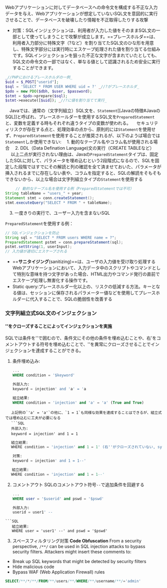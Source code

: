 
Webアプリケーションに対してデータベースへの命令文を構成する不正な入力データを与え、Webアプリケーションが想定していないSQL文を意図的に実行させることで、データベースを破壊したり情報を不正取得したりする攻撃
- 対策：SQLインジェクションは、利用者が入力した値をそのままSQL文の一部として使ってしまうことで攻撃が成立します。==プレースホルダ==は、利用者入力部分に特殊文字（?など）を割り当てたSQL文のひな形を用意し、特殊文字部分には実行時にエスケープ処理された値を割り当てる仕組みです。SQLインジェクションを狙った不正な文字が含まれていたとしても、SQL文の命令文の一部ではなく、単なる値として認識されるため安全に実行することができます。 
```PHP
_//PHPにおけるプレースホルダの一例_  
$uid = $_POST["userid"];  
$sql = 'SELECT * FROM USER WHERE uid = ?' _//?がプレースホルダ_  
$pdo = new PDO($dbh, $user, $password);  
$stmt = $pdo->prepare($sql);  
$stmt->execute([$uid]); _//?に値を割り当てて実行_
```
　Javaでは、通常の（文字列組立）SQL文を、`Statement`[[Javaの特徴#JavaのSQL]]と呼ばれ、プレースホールダーを使用するSQL文を`PreparedStatement`と、変数を定義する時もそれぞれ違うタイプの変数が使われる。
　セキュリティリスクが存在する点と、処理効率の点から、原則的には`Statement`を使用せず、`PreparedStatement`を使用することが推奨されるが、以下のようば場合では`Statement`しか使用できない:
　1. 動的なテーブル名やコラム名が使用される場合
　2. DDL（Data Defination Language)文の実行（CREATE TABLEなど）
　   以上二点が実行されない理由は、Javaの`PreparedStatement`タイプは、固定したSQLに対して、パラメータを埋め込むという2段階式になるので、SQLを固定した段階ではすでにその解読と列の確認を全て済ませておいた、パラメータが挿入されるまでに存在しない表や、コラムを指定すると、SQLの解読をそもそもできないから、以上な場合は文字列組立タイプの`Statement`を使用する
```java
　   // 動的なテーブル名を使用する例（PreparedStatementでは不可）
String tableName = "users_" + year;
Statement stmt = conn.createStatement();
stmt.executeQuery("SELECT * FROM " + tableName);
```

　3. 一度きりの実行で、ユーザー入力を含まないSQL

`PreparedStatement`を使用する例：
```java
// SQLインジェクションを防止
String sql = "SELECT * FROM users WHERE name = ?";
PreparedStatement pstmt = conn.prepareStatement(sql);
pstmt.setString(1, userInput);
// 入力値が適切にエスケープされる
```
   
- ==**サニタイジング**(sanitizing)==は、ユーザの入力値を受け取り処理するWebアプリケーションにおいて、入力データ中のスクリプトやコマンドとして特別な意味を持つ文字があった場合、HTML出力やコマンド発行の直前でエスケープ処理し無害化する操作です。
- Static query:プレースホルダー化以上の、リスクの低減する方法。キーとなる値は、セッションに保存されるパラメーター値などを使用してプレースホルダーに代入することで、SQLの脆弱性を改善する
  

### 文字列組立式SQL文のインジェクション
#### ''をクローズすることによってインジェクションを実施
SQLでは条件を''で囲むので、条件文にその他の条件を埋め込むことや、右'をコメントアウトする符号を埋め込むことで、''を異常にクローズさせることでインジェクションを達成することができる。
1. 条件埋め込み:
   ```SQL
   ...
   WHERE condition = '$keyword'

   外部入力:
   keyword = injection' and 'a' = 'a

   組立結果:
   WHERE condition = 'injection' and 'a' = 'a' (True and True)
```
 　上記例の`'a' = 'a'`の他に、`1 = 1`も同様な効果を達成することはできるが、組立式では埋め込むに工夫が必要になる
 　```SQL
 　外部入力:
 　keyword = injection' and 1 = 1
```
```SQL
 　組立結果:
 　WHERE condition = 'injection' and 1 = 1' (右''がクローズされていない, syntax error)
```
```SQL
　　対策:
　　keyword = injection' and 1 = 1--'

   組立結果:
 　WHERE condition = 'injection' and 1 = 1--'
```
2. コメントアウト
   SQLのコメントアウト符号`--`で追加条件を回避する
   ```SQL
   ...
   WHERE user = '$userid' and pswd = '$pswd'
   
   外部入力:
   userid = user1' --
```
```SQL
   組立結果:
   WHERE user = 'user1' --' and pswd = '$pswd'
```

3. スペースフィルタリング対策
**Code Obfuscation** From a security perspective, `/**/` can be used in SQL injection attacks to bypass security filters. Attackers might insert these comments to:

- Break up SQL keywords that might be detected by security filters
- Hide malicious code
- Bypass WAF (Web Application Firewall) rules
```sql
SELECT/**/*/**/FROM/**/users/**/WHERE/**/username/**/='admin'
```